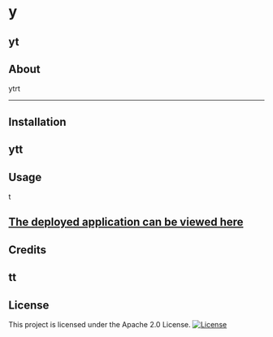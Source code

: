 
  
  # y

  yt
---
  ## About
  ytrt

  ---
  ## Installation
  ytt
  ---
  ## Usage
  t

  [The deployed application can be viewed here](undefined)
---
## Credits
  tt
  ---
## License
  This project is licensed under the Apache 2.0 License. [![License](https://img.shields.io/badge/License-Apache_2.0-blue.svg)](https://opensource.org/licenses/Apache-2.0)

